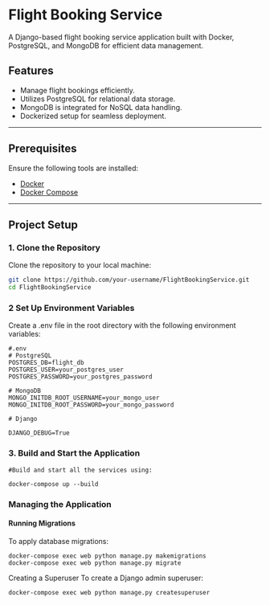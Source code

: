 # Flight Booking Service

A Django-based flight booking service application built with Docker, PostgreSQL, and MongoDB for efficient data management.

## Features

- Manage flight bookings efficiently.
- Utilizes PostgreSQL for relational data storage.
- MongoDB is integrated for NoSQL data handling.
- Dockerized setup for seamless deployment.

---

## Prerequisites

Ensure the following tools are installed:

- [Docker](https://docs.docker.com/get-docker/)
- [Docker Compose](https://docs.docker.com/compose/install/)

---

## Project Setup

### 1. Clone the Repository
Clone the repository to your local machine:
```bash
git clone https://github.com/your-username/FlightBookingService.git
cd FlightBookingService
```
### 2 Set Up Environment Variables
Create a .env file in the root directory with the following environment variables:
```
#.env
# PostgreSQL
POSTGRES_DB=flight_db
POSTGRES_USER=your_postgres_user
POSTGRES_PASSWORD=your_postgres_password

# MongoDB
MONGO_INITDB_ROOT_USERNAME=your_mongo_user
MONGO_INITDB_ROOT_PASSWORD=your_mongo_password

# Django

DJANGO_DEBUG=True
```

### 3. Build and Start the Application
```
#Build and start all the services using:

docker-compose up --build
```

### Managing the Application
#### Running Migrations
To apply database migrations:
```
docker-compose exec web python manage.py makemigrations
docker-compose exec web python manage.py migrate
```

Creating a Superuser
To create a Django admin superuser:
```
docker-compose exec web python manage.py createsuperuser
```
